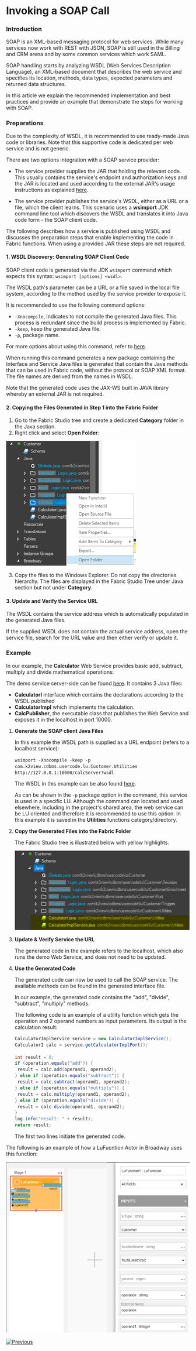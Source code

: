 # Invoking a SOAP Call

### Introduction

SOAP is an XML-based messaging protocol for web services. While many services now work with REST with JSON, SOAP is still used in the Billing and CRM arena and by some common services which work SAML.

SOAP handling starts by analyzing WSDL (Web Services Description Language), an XML-based document that describes the web service and specifies its location, methods, data types, expected parameters and returned data structures. 

In this article we explain the recommended implementation and best practices and provide an example that demonstrate the steps for working with SOAP.

### Preparations

Due to the complexity of WSDL, it is recommended to use ready-made Java code or libraries. Note that this supportive code is dedicated per web service and is not  generic.

There are two options integration with a SOAP service provider:

* The service provider supplies the JAR that holding the relevant code. This usually contains the service's endpoint and authorization keys and the JAR is located and used according to the external JAR's usage instructions as explained [here](/articles/31_external_resources/01_external_jars.md). 

* The service provider publishes the service's WSDL, either as a URL or a file, which the client learns. This scenario uses a **wsimport** JDK command line tool which discovers the WSDL and translates it into Java code form - the SOAP client code.

The following describes how a service is published using WSDL and discusses the preparation steps that enable implementing the code in Fabric functions. When using a provided JAR these steps are not required.

#### 1. WSDL Discovery: Generating SOAP Client Code

SOAP client code is generated via the JDK `wsimport` command which expects this syntax: `wsimport [options] <wsdl>`.  

The WSDL path's parameter can be a URL or a file saved in the local file system, according to the method used by the service provider to expose it. 

It is recommended to use the following command options:

* `-Xnocompile`, indicates to not compile the generated Java files. This process is redundant since the build process is implemented by Fabric.
* `-keep`, keep the generated Java file.
* `-p`, package name. 

For more options about using this command, refer to [here](https://docs.oracle.com/javase/7/docs/technotes/tools/share/wsimport.html).

When running this command generates a new package containing the Interface and Service Java files is generated that contain the Java methods that can be used in Fabric code, without the protocol or SOAP XML format. The file names are derived from the names in WSDL.

Note that the generated code uses the JAX-WS built in JAVA library whereby an external JAR is not required.

#### 2. Copying the Files Generated in Step 1 into the Fabric Folder

1. Go to the Fabric Studio tree and create a dedicated **Category** folder in the Java section.
2. Right click and select **Open Folder**:

![image](images/open_java_folder.png)

3. Copy the files to the Windows Explorer. Do not copy the directories hierarchy. The files are displayed in the Fabric Studio Tree under Java section but not under **Category**.

#### 3. Update and Verify the Service URL

The WSDL contains the service address which is automatically populated in the generated Java files.

If the supplied WSDL does not contain the actual service address, open the service file, search for the URL value and then either verify or update it.

### Example

In our example, the **Calculator** Web Service provides basic add, subtract, multiply and divide mathematical operations:

The demo service server-side can be found [here](/articles/31_external_resources/SOAP_Server_Example.zip). It contains 3 Java files:
-  **CalculatorI** interface which contains the declarations according to the WSDL published
-  **CalculatorImpl** which implements the calculation.
-  **CalcPublisher**, the executable class that publishes the Web Service and exposes it in the localhost in port 10000.


1. **Generate the SOAP client Java Files**

   In this example the WSDL path is supplied as a URL endpoint (refers to a localhost service):

   `wsimport -Xnocompile -keep -p com.k2view.cdbms.usercode.lu.Customer.Utilities http://127.0.0.1:10000/calcServer?wsdl`

   The WSDL in this example can be also found [here](/articles/31_external_resources/calculator.wsdl).

   As can be shown in the `-p` package option in the command, this service is used in a specific LU. Although the command can located and used elsewhere, including in the project's shared area, the web service can be LU oriented and therefore it is recommended to use this option. In this example it is saved in the  **Utilities** functions category/directory. 

2. **Copy the Generated Files into the Fabric Folder**

   The Fabric Studio tree is illustrated below with yellow highlights.

   ![image](images/soap_java_generated_files_at_studio_tree.png)



3. **Update & Verify Service the URL**

   The generated code in the example refers to the localhost, which also runs the demo Web Service, and does not need to be updated.

4. **Use the Generated Code**

   The generated code can now be used to call the SOAP service. The available methods can be found in the generated interface file.

   In our example, the generated code contains the "add", "divide", "subtract", "multiply" methods.

   The following code is an example of a utility function which gets the operation and 2 operand numbers as input parameters. Its output is the calculation result:

   ```java
   CalculatorImplService service = new CalculatorImplService();
   CalculatorI calc = service.getCalculatorImplPort();
   
   int result = 0;
   if (operation.equals("add")) {
   	result = calc.add(operand1, operand2);
   } else if (operation.equals("subtract")) {
   	result = calc.subtract(operand1, operand2);
   } else if (operation.equals("multiply")) {
   	result = calc.multiply(operand1, operand2);
   } else if (operation.equals("divide")) {
   	result = calc.divide(operand1, operand2);
   }
   log.info("result: " + result);
   return result;
   
   ```

   The first two lines initiate the generated code.

   
   
  The following is an example of how a LuFucntion Actor in Broadway uses this function:

<img src="images/LuFuncActor_soap.png" alt="LuFucntion Actor using soap function" />



[![Previous](/articles/images/Previous.png)](/articles/31_external_resources/03_invoke_http_rest_call_example.md)
